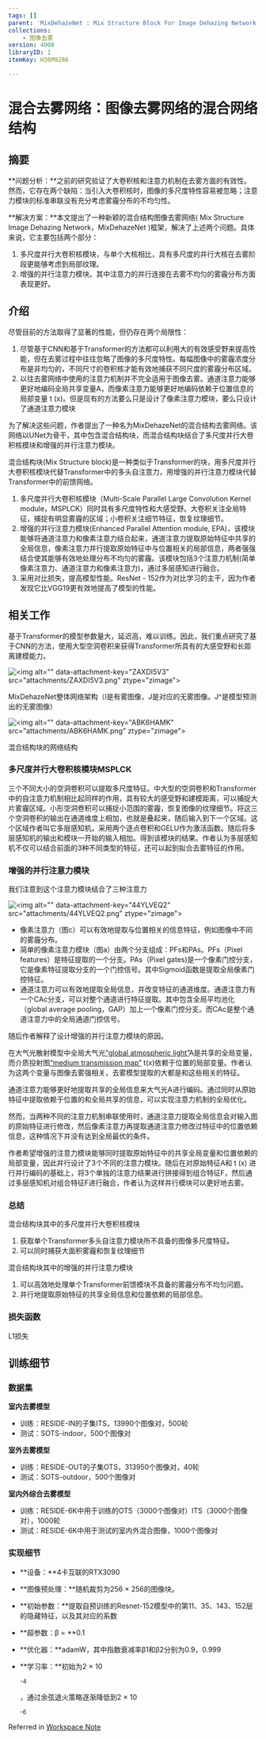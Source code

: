 ```yaml
---
tags: []
parent: 'MixDehazeNet : Mix Structure Block For Image Dehazing Network'
collections:
    - 图像去雾
version: 4008
libraryID: 1
itemKey: H36M9286

---
```

# 混合去雾网络：图像去雾网络的混合网络结构

## 摘要

\*\*问题分析：\*\*之前的研究验证了大卷积核和注意力机制在去雾方面的有效性。然而，它存在两个缺陷：当引入大卷积核时，图像的多尺度特性容易被忽略；注意力模块的标准串联没有充分考虑雾霾分布的不均匀性。

\*\*解决方案：\*\*本文提出了一种新颖的混合结构图像去雾网络( Mix Structure Image Dehazing Network，MixDehazeNet )框架，解决了上述两个问题。具体来说，它主要包括两个部分：

1.  多尺度并行大卷积核模块，与单个大核相比，具有多尺度的并行大核在去雾阶段更能够考虑到局部纹理。
2.  增强的并行注意力模块。其中注意力的并行连接在去雾不均匀的雾霾分布方面表现更好。

## 介绍

尽管目前的方法取得了显著的性能，但仍存在两个局限性：

1.  尽管基于CNN和基于Transformer的方法都可以利用大的有效感受野来提高性能，但在去雾过程中往往忽略了图像的多尺度特性。每幅图像中的雾霾浓度分布是非均匀的，不同尺寸的卷积核才能有效地捕获不同尺度的雾霾分布区域。
2.  以往去雾网络中使用的注意力机制并不完全适用于图像去雾。通道注意力能够更好地编码全局共享变量A，而像素注意力能够更好地编码依赖于位置信息的局部变量 t (x)。但是现有的方法要么只是设计了像素注意力模块，要么只设计了通道注意力模块

为了解决这些问题，作者提出了一种名为MixDehazeNet的混合结构去雾网络。该网络以UNet为骨干，其中包含混合结构块，而混合结构块结合了多尺度并行大卷积核模块和增强的并行注意力模块。

混合结构块(Mix Structure block)是一种类似于Transformer的块，用多尺度并行大卷积核模块代替Transformer中的多头自注意力，用增强的并行注意力模块代替Transformer中的前馈网络。

1.  多尺度并行大卷积核模块（Multi-Scale Parallel Large Convolution Kernel module，MSPLCK）同时具有多尺度特性和大感受野。大卷积关注全局特征，捕捉有明显雾霾的区域；小卷积关注细节特征，恢复纹理细节。
2.  增强的并行注意力模块(Enhanced Parallel Attention module, EPA)，该模块能够将通道注意力和像素注意力结合起来，通道注意力提取原始特征中共享的全局信息，像素注意力并行提取原始特征中与位置相关的局部信息，两者强强结合使其能够有效地处理分布不均匀的雾霾。该模块包括3个注意力机制(简单像素注意力、通道注意力和像素注意力)，通过多层感知进行融合。
3.  采用对比损失，提高模型性能。ResNet - 152作为对比学习的主干，因为作者发现它比VGG19更有效地提高了模型的性能。

## 相关工作

基于Transformer的模型参数量大，延迟高，难以训练。因此，我们重点研究了基于CNN的方法，使用大型空洞卷积来获得Transformer所具有的大感受野和长距离建模能力。

![\<img alt="" data-attachment-key="ZAXDI5V3" src="attachments/ZAXDI5V3.png" ztype="zimage">](attachments/ZAXDI5V3.png)

MixDehazeNet整体网络架构（I是有雾图像，J是对应的无雾图像。J^是模型预测出的无雾图像）

![\<img alt="" data-attachment-key="ABK6HAMK" src="attachments/ABK6HAMK.png" ztype="zimage">](attachments/ABK6HAMK.png)

混合结构块的网络结构

### 多尺度并行大卷积核模块MSPLCK

三个不同大小的空洞卷积可以提取多尺度特征。中大型的空洞卷积和Transformer中的自注意力机制相比起同样的作用，具有较大的感受野和建模距离，可以捕捉大片雾霾区域。小形空洞卷积可以捕捉小范围的雾霾，恢复图像的纹理细节。将这三个空洞卷积的输出在通道维度上相加，也就是叠起来，随后输入到下一个区域。这个区域作者叫它多层感知机，采用两个逐点卷积和GELU作为激活函数。随后将多层感知机的输出和模块一开始的输入相加。得到该模块的结果。作者认为多层感知机不仅可以结合前面的3种不同类型的特征，还可以起到拟合去雾特征的作用。

### 增强的并行注意力模块

我们注意到这个注意力模块结合了三种注意力

![\<img alt="" data-attachment-key="44YLVEQ2" src="attachments/44YLVEQ2.png" ztype="zimage">](attachments/44YLVEQ2.png)

*   像素注意力（图c）可以有效地提取与位置相关的信息特征，例如图像中不同的雾霾分布。
*   简单的像素注意力模块（图a）由两个分支组成：PFs和PAs。PFs（Pixel features）是特征提取的一个分支。PAs（Pixel gates)是一个像素门控分支，它是像素特征提取分支的一个门控信号。其中Sigmoid函数是提取全局像素门控特征。
*   通道注意力可以有效地提取全局信息，并改变特征的通道维度。通道注意力有一个CAc分支，可以对整个通道进行特征提取。其中包含全局平均池化（global average pooling，GAP）加上一个像素门控分支。而CAc是整个通道注意力中的全局通道门控信号。

随后作者解释了设计增强的并行注意力模块的原因。

在大气光散射模型中全局大气光<span class="highlight" data-annotation="%7B%22attachmentURI%22%3A%22http%3A%2F%2Fzotero.org%2Fusers%2F10046823%2Fitems%2FTCA2V49B%22%2C%22pageLabel%22%3A%222%22%2C%22position%22%3A%7B%22pageIndex%22%3A1%2C%22rects%22%3A%5B%5B118.2%2C664.349%2C218.77%2C674.312%5D%5D%7D%2C%22citationItem%22%3A%7B%22uris%22%3A%5B%22http%3A%2F%2Fzotero.org%2Fusers%2F10046823%2Fitems%2FT5ME8KCA%22%5D%2C%22locator%22%3A%222%22%7D%7D" ztype="zhighlight"><a href="zotero://open-pdf/library/items/TCA2V49B?page=2">“global atmospheric light”</a></span>A是共享的全局变量，而介质投射图<span class="highlight" data-annotation="%7B%22attachmentURI%22%3A%22http%3A%2F%2Fzotero.org%2Fusers%2F10046823%2Fitems%2FTCA2V49B%22%2C%22pageLabel%22%3A%222%22%2C%22position%22%3A%7B%22pageIndex%22%3A1%2C%22rects%22%3A%5B%5B50.16%2C652.349%2C155.341%2C662.312%5D%5D%7D%2C%22citationItem%22%3A%7B%22uris%22%3A%5B%22http%3A%2F%2Fzotero.org%2Fusers%2F10046823%2Fitems%2FT5ME8KCA%22%5D%2C%22locator%22%3A%222%22%7D%7D" ztype="zhighlight"><a href="zotero://open-pdf/library/items/TCA2V49B?page=2">“medium transmission map”</a></span> t(x)依赖于位置的局部变量。作者认为这两个变量与图像去雾强相关，去雾模型提取的大都是和这些相关的特征。

通道注意力能够更好地提取共享的全局信息来大气光A进行编码。通过同时从原始特征中提取依赖于位置的和全局共享的信息，可以实现注意力机制的全局优化。

然而，当两种不同的注意力机制串联使用时，通道注意力提取全局信息会对输入图的原始特征进行修改，然后像素注意力再提取通道注意力修改过特征中的位置依赖信息，这种情况下并没有达到全局最优的条件。

作者希望增强的注意力模块能够同时提取原始特征中的共享全局变量和位置依赖的局部变量，因此并行设计了3个不同的注意力模块。随后在对原始特征A和 t (x) 进行并行编码的基础上，将3个单独的注意力结果进行拼接得到组合特征F，然后通过多层感知机对组合特征F进行融合，作者认为这样并行模块可以更好地去雾。

### 总结

混合结构块其中的多尺度并行大卷积核模块

1.  获取单个Transformer多头自注意力模块所不具备的图像多尺度特征。
2.  可以同时捕获大面积雾霾和恢复纹理细节

混合结构块其中的增强的并行注意力模块

1.  可以高效地处理单个Transformer前馈模块不具备的雾霾分布不均匀问题。
2.  并行地提取原始特征的共享全局信息和位置依赖的局部信息。

### 损失函数

L1损失

## 训练细节

### 数据集

**室内去雾模型**

*   训练：RESIDE-IN的子集ITS，13990个图像对，500轮
*   测试：SOTS-indoor，500个图像对

**室外去雾模型**

*   训练：RESIDE-OUT的子集OTS，313950个图像对，40轮
*   测试：SOTS-outdoor，500个图像对

**室内外综合去雾模型**

*   训练：RESIDE-6K中用于训练的OTS（3000个图像对）ITS（3000个图像对），1000轮
*   测试：RESIDE-6K中用于测试的室内外混合图像，1000个图像对

### 实现细节

*   \*\*设备：\*\*4卡互联的RTX3090

*   \*\*图像预处理：\*\*随机裁剪为256 × 256的图像块。

*   \*\*初始参数：\*\*提取自预训练的Resnet-152模型中的第11、35、143、152层的隐藏特征，以及其对应的系数

*   \*\*超参数：β = \*\*0.1

*   \*\*优化器：\*\*adamW，其中指数衰减率β1和β2分别为0.9，0.999

*   \*\*学习率：\*\*初始为2 × 10

    <sup>-4</sup>

    ，通过余弦退火策略逐渐降低到2 × 10

    <sup>-6</sup>

Referred in <a href="./学术论文笔记汇总-RYZ5DF37.md" class="internal-link" zhref="zotero://note/u/RYZ5DF37/?ignore=1&#x26;line=-1" ztype="znotelink" class="internal-link">Workspace Note</a>

